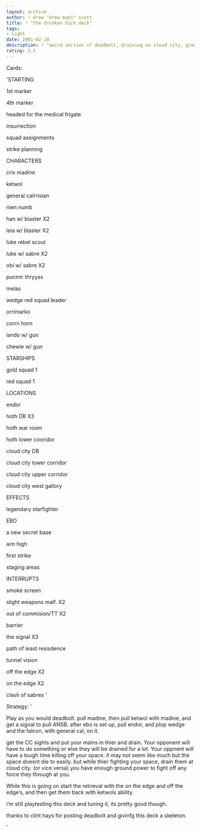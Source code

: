 ```yaml
---
layout: archive
author: ! drew "drew man1" scott
title: ! "the drunken hick deck"
tags:
- Light
date: 2001-02-18
description: ! "weird version of deadbolt, draining on cloud city, great ground force."
rating: 3.5
---
```

Cards: 

'STARTING

1st marker

4th marker

headed for the medical frigate

insurrection

squad assignments

strike planning


CHARACTERS

crix madine

ketwol

general calrrisian

nien numb

han w/ blaster X2

leia w/ blaster X2

luke rebel scout

luke w/ sabre X2

obi w/ sabre X2

pucmir thryyss

melas

wedge red squad leader

orrimarko

corrn horn

lando w/ gun 

chewie w/ gun 


STARSHIPS

gold squad 1

red squad 1


LOCATIONS

endor

hoth DB X3

hoth war room

hoth lower cooridor

cloud city DB

cloud city lower corridor

cloud city upper corridor

cloud city west gallory


EFFECTS

legendary starfighter

EBO

a new secret base

aim high

first strike 

staging areas


INTERRUPTS

smoke screen 

slight weapons malf. X2

out of commision/TT X2

barrier 

the signal X3

path of least resisdence 

tunnel vision 

off the edge X2

on the edge X2

clash of sabres '

Strategy: '

Play as you would deadbolt. pull madine, then pull ketwol with madine, and get a signal to pull ANSB. after ebo is set up, pull endor, and plop wedge and the falcon, with general cal, on it.

get the CC sights and put your mains in thier and drain. Your opponent will have to do something or else they will be drained for a lot. Your oppnent will have a tough time killing off your space. it may not seem like much but the space doesnt die to easily. but while thier fighting your space, drain them at cloud city. (or vice versa) you have enough ground power to fight off any force they through at you. 

While this is going on start the retrieval with the on the edge and off the edge’s, and then get them back with ketwols ability.

i’m still playtesting this deck and tuning it, its pretty good though.

thanks to clint hays for posting deadbolt and givinfg this deck a skeleton.

'